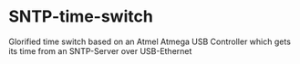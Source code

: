 # SNTP-time-switch
Glorified time switch based on an Atmel Atmega USB Controller which gets its time from an SNTP-Server over USB-Ethernet
